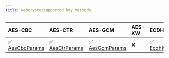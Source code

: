 ```yaml
---
title: webcrypto/supported key methods
---
```


| AES-CBC                                                                                                           | AES-CTR                                                                                                           | AES-GCM                                                                                                           | AES-KW | ECDH                                                                                                                             | ECDSA                                                                                                            | HMAC                                                                                                                       | RSA-OAEP | RSASSA-PKCS1-v1_5 | RSA-PSS |
| :---------------------------------------------------------------------------------------------------------------- | :---------------------------------------------------------------------------------------------------------------- | :---------------------------------------------------------------------------------------------------------------- | :----- | :------------------------------------------------------------------------------------------------------------------------------- | :--------------------------------------------------------------------------------------------------------------- | :------------------------------------------------------------------------------------------------------------------------- | :------- | :---------------- | :------ |
| ✅ [AesCbcParams](https://grafana.com/docs/k6/<K6_VERSION>/javascript-api/k6-experimental/webcrypto/aescbcparams) | ✅ [AesCtrParams](https://grafana.com/docs/k6/<K6_VERSION>/javascript-api/k6-experimental/webcrypto/aesctrparams) | ✅ [AesGcmParams](https://grafana.com/docs/k6/<K6_VERSION>/javascript-api/k6-experimental/webcrypto/aesgcmparams) | ❌     | ✅ [EcdhKeyDeriveParams](https://grafana.com/docs/k6/<K6_VERSION>/javascript-api/k6-experimental/webcrypto/ecdhkeyderiveparams/) | ✅ [EcdsaParams](https://grafana.com/docs/k6/<K6_VERSION>/javascript-api/k6-experimental/webcrypto/ecdsaparams/) | ✅ [HmacKeyGenParams](https://grafana.com/docs/k6/<K6_VERSION>/javascript-api/k6-experimental/webcrypto/hmackeygenparams/) | ✅ [RSAHashedKeyGenParams](https://grafana.com/docs/k6/<K6_VERSION>/javascript-api/k6-experimental/webcrypto/rsahashedkeygenparams/)       | ✅ [RSAHashedKeyGenParams](https://grafana.com/docs/k6/<K6_VERSION>/javascript-api/k6-experimental/webcrypto/rsahashedkeygenparams/)                | ✅ [RSAHashedKeyGenParams](https://grafana.com/docs/k6/<K6_VERSION>/javascript-api/k6-experimental/webcrypto/rsahashedkeygenparams/)      |
